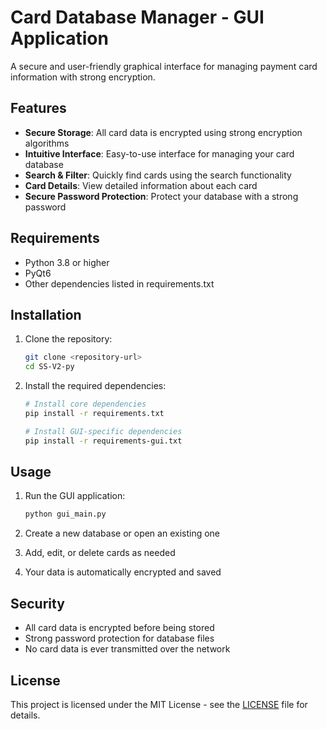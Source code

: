 # Card Database Manager - GUI Application

A secure and user-friendly graphical interface for managing payment card information with strong encryption.

## Features

- **Secure Storage**: All card data is encrypted using strong encryption algorithms
- **Intuitive Interface**: Easy-to-use interface for managing your card database
- **Search & Filter**: Quickly find cards using the search functionality
- **Card Details**: View detailed information about each card
- **Secure Password Protection**: Protect your database with a strong password

## Requirements

- Python 3.8 or higher
- PyQt6
- Other dependencies listed in requirements.txt

## Installation

1. Clone the repository:
   ```bash
   git clone <repository-url>
   cd SS-V2-py
   ```

2. Install the required dependencies:
   ```bash
   # Install core dependencies
   pip install -r requirements.txt
   
   # Install GUI-specific dependencies
   pip install -r requirements-gui.txt
   ```

## Usage

1. Run the GUI application:
   ```bash
   python gui_main.py
   ```

2. Create a new database or open an existing one
3. Add, edit, or delete cards as needed
4. Your data is automatically encrypted and saved

## Security

- All card data is encrypted before being stored
- Strong password protection for database files
- No card data is ever transmitted over the network

## License

This project is licensed under the MIT License - see the [LICENSE](LICENSE) file for details.
